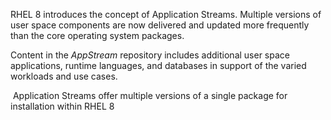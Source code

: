 
RHEL 8 introduces the concept of Application Streams. Multiple versions of user space components are now delivered and updated more frequently than the core operating system packages. 

Content in the _AppStream_ repository includes additional user space applications, runtime languages, and databases in support of the varied workloads and use cases.

 Application Streams offer multiple versions of a single package for installation within RHEL 8
